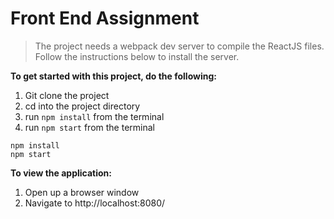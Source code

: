 # Front End Assignment

> The project needs a webpack dev server to compile the ReactJS files.  Follow the instructions below to install the server.

**To get started with this project, do the following:**

1. Git clone the project
2. cd into the project directory
3. run `npm install` from the terminal
4. run `npm start` from the terminal

```
npm install
npm start
```

**To view the application:**
1. Open up a browser window
2. Navigate to http://localhost:8080/